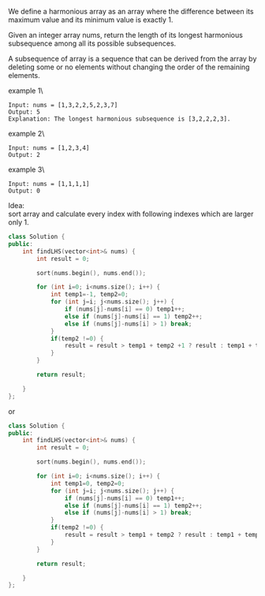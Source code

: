We define a harmonious array as an array where the difference between its maximum value and its minimum value is exactly 1.

Given an integer array nums, return the length of its longest harmonious subsequence among all its possible subsequences.

A subsequence of array is a sequence that can be derived from the array by deleting some or no elements without changing the order of the remaining elements.

example 1\
```
Input: nums = [1,3,2,2,5,2,3,7]
Output: 5
Explanation: The longest harmonious subsequence is [3,2,2,2,3].
```

example 2\
```
Input: nums = [1,2,3,4]
Output: 2
```

example 3\
```
Input: nums = [1,1,1,1]
Output: 0
```


Idea:\
sort array and calculate every index with following indexes which are larger only 1.

```cpp
class Solution {
public:
    int findLHS(vector<int>& nums) {
        int result = 0;

        sort(nums.begin(), nums.end());

        for (int i=0; i<nums.size(); i++) {
            int temp1=-1, temp2=0;
            for (int j=i; j<nums.size(); j++) {
                if (nums[j]-nums[i] == 0) temp1++;
                else if (nums[j]-nums[i] == 1) temp2++;
                else if (nums[j]-nums[i] > 1) break;
            }
            if(temp2 !=0) {
                result = result > temp1 + temp2 +1 ? result : temp1 + temp2+1;
            }
        }

        return result;

    }
};
```

or 
```cpp
class Solution {
public:
    int findLHS(vector<int>& nums) {
        int result = 0;

        sort(nums.begin(), nums.end());

        for (int i=0; i<nums.size(); i++) {
            int temp1=0, temp2=0;
            for (int j=i; j<nums.size(); j++) {
                if (nums[j]-nums[i] == 0) temp1++;
                else if (nums[j]-nums[i] == 1) temp2++;
                else if (nums[j]-nums[i] > 1) break;
            }
            if(temp2 !=0) {
                result = result > temp1 + temp2 ? result : temp1 + temp2;
            }
        }

        return result;

    }
};
```











